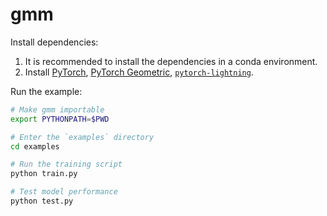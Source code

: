 # gmm

Install dependencies:

1. It is recommended to install the dependencies in a conda environment.
2. Install [PyTorch](https://pytorch.org/), [PyTorch Geometric](https://pytorch-geometric.readthedocs.io/en/latest/), [`pytorch-lightning`](https://www.pytorchlightning.ai/index.html).

Run the example:

```bash
# Make gmm importable
export PYTHONPATH=$PWD

# Enter the `examples` directory
cd examples

# Run the training script
python train.py

# Test model performance
python test.py
```
